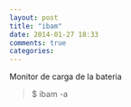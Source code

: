 ```yaml
---
layout: post
title: "ibam"
date: 2014-01-27 18:33
comments: true
categories: 
---
```

Monitor de carga de la bateria

>$ ibam -a 

